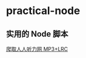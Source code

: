 # practical-node

## 实用的 Node 脚本

[爬取人人听力网 MP3+LRC](https://github.com/lewis617/practical-node/blob/master/rrting.js)
